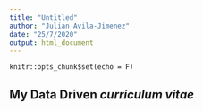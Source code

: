 ```yaml
---
title: "Untitled"
author: "Julian Avila-Jimenez"
date: "25/7/2020"
output: html_document
---
```


```{r setup, include=FALSE}
knitr::opts_chunk$set(echo = F)
```

## My Data Driven *curriculum vitae*